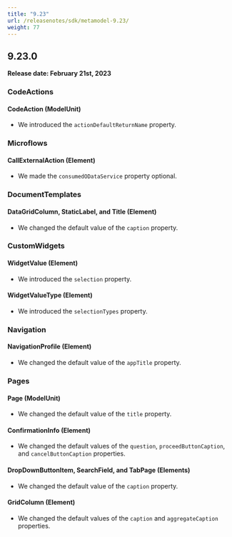 ```yaml
---
title: "9.23"
url: /releasenotes/sdk/metamodel-9.23/
weight: 77
---
```


## 9.23.0

**Release date: February 21st, 2023**

### CodeActions

#### CodeAction (ModelUnit)

* We introduced the `actionDefaultReturnName` property. 

### Microflows

#### CallExternalAction (Element)

* We made the `consumedODataService` property optional.

### DocumentTemplates

#### DataGridColumn, StaticLabel, and Title (Element)

* We changed the default value of the `caption` property.

### CustomWidgets

#### WidgetValue (Element)

* We introduced the `selection` property. 

#### WidgetValueType (Element)

* We introduced the `selectionTypes` property. 

### Navigation

#### NavigationProfile (Element)

* We changed the default value of the `appTitle` property.

### Pages

#### Page (ModelUnit)

* We changed the default value of the `title` property.

#### ConfirmationInfo (Element)

* We changed the default values of the `question`, `proceedButtonCaption`, and `cancelButtonCaption` properties.

#### DropDownButtonItem, SearchField, and TabPage (Elements)

* We changed the default value of the `caption` property.

#### GridColumn (Element)

* We changed the default values of the `caption` and `aggregateCaption` properties.
